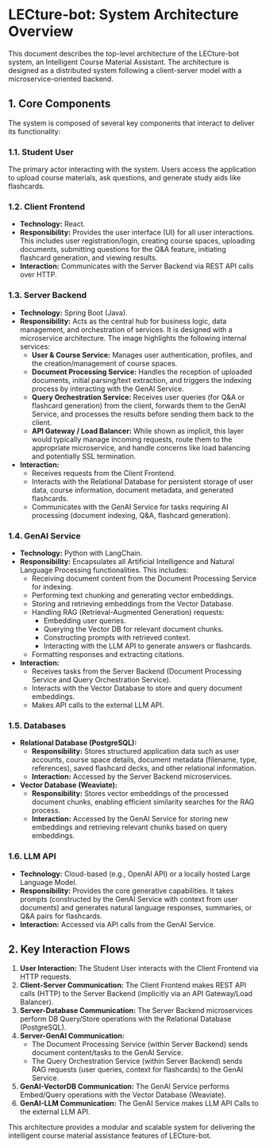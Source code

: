 # LECture-bot: System Architecture Overview

This document describes the top-level architecture of the LECture-bot system, an Intelligent Course Material Assistant. The architecture is designed as a distributed system following a client-server model with a microservice-oriented backend.

## 1. Core Components

The system is composed of several key components that interact to deliver its functionality:

### 1.1. Student User

The primary actor interacting with the system. Users access the application to upload course materials, ask questions, and generate study aids like flashcards.

### 1.2. Client Frontend

* **Technology:** React.
* **Responsibility:** Provides the user interface (UI) for all user interactions. This includes user registration/login, creating course spaces, uploading documents, submitting questions for the Q&A feature, initiating flashcard generation, and viewing results.
* **Interaction:** Communicates with the Server Backend via REST API calls over HTTP.

### 1.3. Server Backend

* **Technology:** Spring Boot (Java).
* **Responsibility:** Acts as the central hub for business logic, data management, and orchestration of services. It is designed with a microservice architecture. The image highlights the following internal services:
  * **User & Course Service:** Manages user authentication, profiles, and the creation/management of course spaces.
  * **Document Processing Service:** Handles the reception of uploaded documents, initial parsing/text extraction, and triggers the indexing process by interacting with the GenAI Service.
  * **Query Orchestration Service:** Receives user queries (for Q&A or flashcard generation) from the client, forwards them to the GenAI Service, and processes the results before sending them back to the client.
  * **API Gateway / Load Balancer:** While shown as implicit, this layer would typically manage incoming requests, route them to the appropriate microservice, and handle concerns like load balancing and potentially SSL termination.
* **Interaction:**
  * Receives requests from the Client Frontend.
  * Interacts with the Relational Database for persistent storage of user data, course information, document metadata, and generated flashcards.
  * Communicates with the GenAI Service for tasks requiring AI processing (document indexing, Q&A, flashcard generation).

### 1.4. GenAI Service

* **Technology:** Python with LangChain.
* **Responsibility:** Encapsulates all Artificial Intelligence and Natural Language Processing functionalities. This includes:
  * Receiving document content from the Document Processing Service for indexing.
  * Performing text chunking and generating vector embeddings.
  * Storing and retrieving embeddings from the Vector Database.
  * Handling RAG (Retrieval-Augmented Generation) requests:
    * Embedding user queries.
    * Querying the Vector DB for relevant document chunks.
    * Constructing prompts with retrieved context.
    * Interacting with the LLM API to generate answers or flashcards.
  * Formatting responses and extracting citations.
* **Interaction:**
  * Receives tasks from the Server Backend (Document Processing Service and Query Orchestration Service).
  * Interacts with the Vector Database to store and query document embeddings.
  * Makes API calls to the external LLM API.

### 1.5. Databases

* **Relational Database (PostgreSQL):**
  * **Responsibility:** Stores structured application data such as user accounts, course space details, document metadata (filename, type, references), saved flashcard decks, and other relational information.
  * **Interaction:** Accessed by the Server Backend microservices.
* **Vector Database (Weaviate):**
  * **Responsibility:** Stores vector embeddings of the processed document chunks, enabling efficient similarity searches for the RAG process.
  * **Interaction:** Accessed by the GenAI Service for storing new embeddings and retrieving relevant chunks based on query embeddings.

### 1.6. LLM API

* **Technology:** Cloud-based (e.g., OpenAI API) or a locally hosted Large Language Model.
* **Responsibility:** Provides the core generative capabilities. It takes prompts (constructed by the GenAI Service with context from user documents) and generates natural language responses, summaries, or Q&A pairs for flashcards.
* **Interaction:** Accessed via API calls from the GenAI Service.

## 2. Key Interaction Flows

1. **User Interaction:** The Student User interacts with the Client Frontend via HTTP requests.
2. **Client-Server Communication:** The Client Frontend makes REST API calls (HTTP) to the Server Backend (implicitly via an API Gateway/Load Balancer).
3. **Server-Database Communication:** The Server Backend microservices perform DB Query/Store operations with the Relational Database (PostgreSQL).
4. **Server-GenAI Communication:**
    * The Document Processing Service (within Server Backend) sends document content/tasks to the GenAI Service.
    * The Query Orchestration Service (within Server Backend) sends RAG requests (user queries, context for flashcards) to the GenAI Service.
5. **GenAI-VectorDB Communication:** The GenAI Service performs Embed/Query operations with the Vector Database (Weaviate).
6. **GenAI-LLM Communication:** The GenAI Service makes LLM API Calls to the external LLM API.

This architecture provides a modular and scalable system for delivering the intelligent course material assistance features of LECture-bot.
